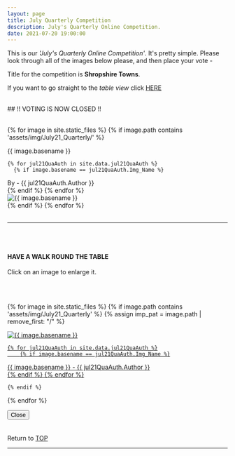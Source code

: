 ```yaml
---
layout: page
title: July Quarterly Competition
description: July's Quarterly Online Competition.
date: 2021-07-20 19:00:00
---
```



This is our _'July's Quarterly Online Competition'_. It's pretty simple. Please look through all of the images below please, and then place your vote - 
<!-- <a target="_blank" href="https://surveyhero.com/c/1ec397f8">VOTE HERE</a>  -->


<p>Title for the competition is <strong>Shropshire Towns</strong>. </p> 

If you want to go straight to the *table view* click <a href="#tableView">HERE</a>

<br>
## !! VOTING IS NOW CLOSED !!
<br>

<br>

<!-- This loops through all the images in specified folder -->
{% for image in site.static_files %}
    {% if image.path contains 'assets/img/July21_Quarterly/' %}
<div class="Number">{{ image.basename }}</div>

<!-- This runs and checks if there is a matching author in the file -->
    {% for jul21QuaAuth in site.data.jul21QuaAuth %}
      {% if image.basename == jul21QuaAuth.Img_Name %}
<div class="subName">By - {{ jul21QuaAuth.Author }}</div>
      {% endif %}
    {% endfor %}


<div>
    <img class="col three Comp_Img" src="{{ site.baseurl }}{{ image.path }}" alt="{{ image.basename }}">
</div>
    {% endif %}
{% endfor %}



<br>
<br>

<hr id="tableView">

<br>
<br>

<div class="col three caption">
    <h4>HAVE A WALK ROUND THE TABLE </h4>
    <p>Click on an image to enlarge it.</p>    
</div>

<br>
<br>


<!-- MASONARY GRID -->
<div class="full-width">
	<div class="grid">

{% for image in site.static_files %}
    {% if image.path contains 'assets/img/July21_Quarterly' %}
        {% assign imp_pat = image.path | remove_first: "/" %}
<div class="grid__item" data-size="1280x1280">  
    <a href="{{ site.baseurl }}{{ image.path }}" class="img-wrap" alt="{{ image.basename }}">
        <img src="{{ site.baseurl }}{{ image.path }}" alt="{{ image.basename }}" />

    {% for jul21QuaAuth in site.data.jul21QuaAuth %}
        {% if image.basename == jul21QuaAuth.Img_Name %}
<div class="description description--grid">{{ image.basename }} - {{ jul21QuaAuth.Author }}</div>
        {% endif %}
    {% endfor %}

</a>
</div>

    {% endif %}
{% endfor %}
	</div>

<!-- /grid -->
<div class="preview">
	<button class="action action--close"><i class="fa fa-times"></i><span class="text-hidden">Close</span></button>
	<div class="description description--preview"></div>
</div>
</div>
<!-- MASONARY GRID END -->

<br>
<br>

<div class="col three caption">
    Return to <a href="#top">TOP</a>
</div>

<hr>





